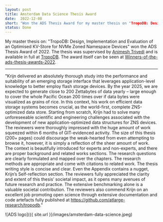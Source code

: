```yaml
---
layout: post
title: Amsterdam Data Science Thesis Award
date:  2022-12-08
short: "Won the ADS Thesis Award for my master thesis on "TropoDB: Design, Implementation and Evaluation of an Optimised KV-Store for NVMe Zoned Namespace Devices""
status: Done
---
```


My master thesis on: "TropoDB: Design, Implementation and Evaluation of an Optimised KV-Store for NVMe Zoned Namespace Devices" won the ADS Thesis Award of 2022. The thesis was supervised by [Animesh Trivedi](https://animeshtrivedi.github.io/) and is available in full at [TropoDB](https://krien.github.io/publications/2022-08-26-tropodb.html). The award itself can be seen at [Winners-of-the-ads-thesis-awards-2022](https://amsterdamdatascience.nl/news/winners-of-the-ads-thesis-awards-2022/).

---

"Krijn delivered an absolutely thorough study into the performance and suitability of an emerging storage interface that leverages application-level knowledge to better employ flash storage devices. By the year 2025, we are expected to generate close to 200 Zettabytes of data yearly – large enough to cover the whole Pacific Ocean 200 times over if data bytes were visualized as grains of rice. In this context, his work on efficient data storage systems becomes crucial, as the world-first, complete ZNS-optimized data store. Starting from scratch, Krijn had to solve many unforeseeable scientific and engineering challenges associated with the development of new application-optimized data structures for ZNS devices. The reviewers were thoroughly impressed with the huge amount of work squeezed within 6 months of GIT-evidenced activity. The size of this thesis (200+ pages) could discourage the weak-hearted from even attempting to browse it, however, it is simply a reflection of the sheer amount of work. The context is beautifully introduced for experts and non-experts, and there are proper background and related works sections. The research questions are clearly formulated and mapped over the chapters. The research methods are appropriate and come with citations to related work. The thesis writing style is concise and clear. Even the Appendix contains a nugget, Krijn’s Self-reflection section. The reviewers fully appreciated the clarity and extent of this thesis’ societal impact, as it opens many avenues of future research and practice. The extensive benchmarking alone is a valuable societal contribution. The reviewers also commend Krijn on an excellent job promoting open science through extensive documentation and code artefacts fully published at https://github.com/atlarge-research/tropodb."


![ADS logo]({{ site.url }}/images/amsterdam-data-science.jpeg)
